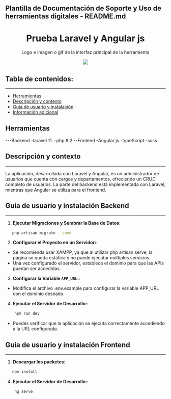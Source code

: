 ## Plantilla de Documentación de Soporte y Uso de herramientas digitales - README.md


<h1 align="center">Prueba Laravel y Angular js</h1>
<p align="center"> Logo e imagen o gif de la interfaz principal de la herramienta</p>
<p align="center"><img src="![alt text](image.png)"/></p> 

## Tabla de contenidos:
---

- [Herramientas](#Herramientas)
- [Descripción y contexto](#Descripción-y-contexto)
- [Guía de usuario y instalación](#Guía-de-usuario-y-instalación)
- [Información adicional](#Información-adicional)


## Herramientas
---Backend
-laravel 11.
-php 8.2
--Frintend
-Angular js
-typeScript
-scss

## Descripción y contexto
---
La aplicación, desarrollada con Laravel y Angular, es un administrador de usuarios que cuenta con cargos y departamentos, ofreciendo un CRUD completo de usuarios. La parte del backend está implementada con Laravel, mientras que Angular se utiliza para el frontend.
## Guía de usuario y instalación Backend
---
1. **Ejecutar Migraciones y Sembrar la Base de Datos**:
```bash
   php artisan migrate --seed
```
2. **Configurar el Proyecto en un Servidor:**:

- Se recomienda usar XAMPP, ya que al utilizar php artisan serve, la página se queda estática y no puede ejecutar múltiples servicios.
- Una vez configurado el servidor, establece el dominio para que las APIs puedan ser accedidas.

3. **Configurar la Variable `APP_URL`:**:
- Modifica el archivo .env.example para configurar la variable APP_URL con el dominio deseado.

4. **Ejecutar el Servidor de Desarrollo:**:
```bash
    npm run dev
```

- Puedes verificar que la aplicación se ejecuta correctamente accediendo a la URL configurada.

## Guía de usuario y instalación Frontend
---
1. **Descargar los packetes**:
```bash
   npm install
```
4. **Ejecutar el Servidor de Desarrollo:**:
```bash
    ng serve
```

